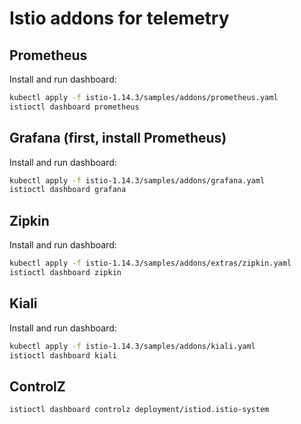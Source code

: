 # Istio addons for telemetry

## Prometheus

Install and run dashboard:
```sh
kubectl apply -f istio-1.14.3/samples/addons/prometheus.yaml
istioctl dashboard prometheus
```
## Grafana (first, install Prometheus)

Install and run dashboard:
```sh
kubectl apply -f istio-1.14.3/samples/addons/grafana.yaml
istioctl dashboard grafana
```

## Zipkin 

Install and run dashboard:
```sh
kubectl apply -f istio-1.14.3/samples/addons/extras/zipkin.yaml
istioctl dashboard zipkin
```

## Kiali

Install and run dashboard:
```sh
kubectl apply -f istio-1.14.3/samples/addons/kiali.yaml
istioctl dashboard kiali
```

## ControlZ

```sh
istioctl dashboard controlz deployment/istiod.istio-system
```